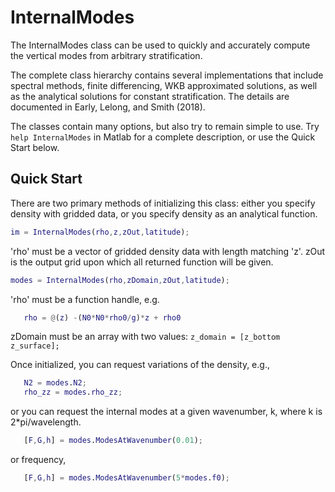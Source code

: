 InternalModes
==============

The InternalModes class can be used to quickly and accurately compute the vertical modes from arbitrary stratification.

The complete class hierarchy contains several implementations that include spectral methods, finite differencing, WKB approximated solutions, as well as the analytical solutions for constant stratification. The details are documented in Early, Lelong, and Smith (2018).

The classes contain many options, but also try to remain simple to use. Try `help InternalModes` in Matlab for a complete description, or use the Quick Start below.

Quick Start
------------

There are two primary methods of initializing this class: either
you specify density with gridded data, or you specify density as an
analytical function.

```matlab
im = InternalModes(rho,z,zOut,latitude);
```
'rho' must be a vector of gridded density data with length matching
'z'. zOut is the output grid upon which all returned function will
be given.

```matlab
modes = InternalModes(rho,zDomain,zOut,latitude);
```
'rho' must be a function handle, e.g.
```matlab
   rho = @(z) -(N0*N0*rho0/g)*z + rho0
   ```
zDomain must be an array with two values: `z_domain = [z_bottom z_surface];`

Once initialized, you can request variations of the density, e.g.,
```matlab
   N2 = modes.N2;
   rho_zz = modes.rho_zz;
   ```
or you can request the internal modes at a given wavenumber, k,
where k is 2*pi/wavelength.
```matlab
   [F,G,h] = modes.ModesAtWavenumber(0.01);
   ```
or frequency,
```matlab
   [F,G,h] = modes.ModesAtWavenumber(5*modes.f0);
   ```